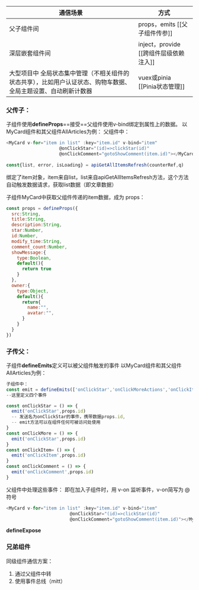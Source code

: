 
| 通信场景                                                     | 方式                           |
| -------------------------------------------------------- | ---------------------------- |
| 父子组件间                                                    | props，emits [[父子组件传参]]       |
| 深层嵌套组件间                                                  | inject，provide [[跨组件层级依赖注入]] |
| 大型项目中 全局状态集中管理（不相关组件的状态共享），比如用户认证状态、购物车数据、全局主题设置、自动刷新计数器 | vuex或pinia [[Pinia状态管理]]     |

### 父传子：
子组件使用**defineProps**==接受==父组件使用v-bind绑定到属性上的数据。
以MyCard组件和其父组件AllArticles为例：
父组件中：
```js
<MyCard v-for="item in list" :key="item.id" v-bind="item"
                    @onClickStar="(id)=>clickStar(id)"
                    @onClickComment="gotoShowComment(item.id)"></MyCard>
                    
const{list, error, isLoading} = apiGetAllItemsRefresh(counterRef,q)
```
绑定了item对象，item来自list，list来自apiGetAllItemsRefresh方法，这个方法自动触发数据请求，获取list数据（即文章数据）

子组件MyCard中获取父组件传递的item数据，成为 props：
```js
const props = defineProps({
  src:String,
  title:String,
  description:String,
  star:Number,
  id:Number,
  modify_time:String,
  comment_count:Number,
  showMessage:{
    type:Boolean,
    default(){
      return true
    }
  },
  owner:{
    type:Object,
    default(){
      return{
        name:"",
        avatar:"",
      }
    }
  }
})
```
### 子传父：
子组件**defineEmits**定义可以被父组件触发的事件
以MyCard组件和其父组件AllArticles为例：
```js
子组件中：
const emit = defineEmits(['onClickStar','onClickMoreActions','onClickItem','onClickComment'])
--这里定义四个事件

const onClickStar = () => {
  emit('onClickStar',props.id) 
  -- 发送名为onClickStar的事件，携带数据props.id, 
  -- emit方法可以在组件任何可被访问处使用
}
const onClickMore = () => {
  emit('onClickStar',props.id)
}
const onClickItem= () => {
  emit('onClickItem',props.id)
}
const onClickComment = () => {
  emit('onClickComment',props.id)
}
```

父组件中处理这些事件：
即在加入子组件时，用 v-on 监听事件，v-on简写为 @ 符号
```js
<MyCard v-for="item in list" :key="item.id" v-bind="item"
                        @onClickStar="(id)=>clickStar(id)"
                        @onClickComment="gotoShowComment(item.id)"></MyCard>
```

**defineExpose** 

### 兄弟组件
同级组件通信方案：
1. 通过父组件中转
2. 使用事件总线（mitt）


